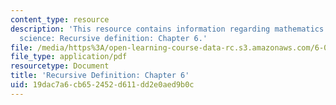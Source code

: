 ```yaml
---
content_type: resource
description: 'This resource contains information regarding mathematics for computer
  science: Recursive definition: Chapter 6.'
file: /media/https%3A/open-learning-course-data-rc.s3.amazonaws.com/6-042j-mathematics-for-computer-science-spring-2015/19dac7a6cb652452d611dd2e0aed9b0c_MIT6_042JS15_Session10.pdf
file_type: application/pdf
resourcetype: Document
title: 'Recursive Definition: Chapter 6'
uid: 19dac7a6-cb65-2452-d611-dd2e0aed9b0c
---
```

